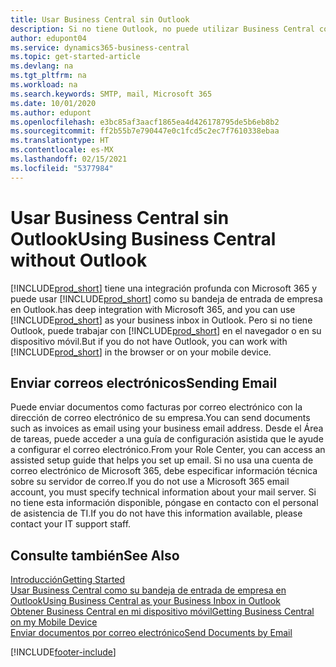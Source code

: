 ```yaml
---
title: Usar Business Central sin Outlook
description: Si no tiene Outlook, no puede utilizar Business Central como su bandeja de entrada de empresa en Outlook, pero puede trabajar en un navegador o en su dispositivo móvil.
author: edupont04
ms.service: dynamics365-business-central
ms.topic: get-started-article
ms.devlang: na
ms.tgt_pltfrm: na
ms.workload: na
ms.search.keywords: SMTP, mail, Microsoft 365
ms.date: 10/01/2020
ms.author: edupont
ms.openlocfilehash: e3bc85af3aacf1865ea4d426178795de5b6eb8b2
ms.sourcegitcommit: ff2b55b7e790447e0c1fcd5c2ec7f7610338ebaa
ms.translationtype: HT
ms.contentlocale: es-MX
ms.lasthandoff: 02/15/2021
ms.locfileid: "5377984"
---
```

# <a name="using-business-central-without-outlook"></a><span data-ttu-id="5d443-103">Usar Business Central sin Outlook</span><span class="sxs-lookup"><span data-stu-id="5d443-103">Using Business Central without Outlook</span></span>
[!INCLUDE[prod_short](includes/prod_short.md)] <span data-ttu-id="5d443-104">tiene una integración profunda con Microsoft 365 y puede usar [!INCLUDE[prod_short](includes/prod_short.md)] como su bandeja de entrada de empresa en Outlook.</span><span class="sxs-lookup"><span data-stu-id="5d443-104">has deep integration with Microsoft 365, and you can use [!INCLUDE[prod_short](includes/prod_short.md)] as your business inbox in Outlook.</span></span> <span data-ttu-id="5d443-105">Pero si no tiene Outlook, puede trabajar con [!INCLUDE[prod_short](includes/prod_short.md)] en el navegador o en su dispositivo móvil.</span><span class="sxs-lookup"><span data-stu-id="5d443-105">But if you do not have Outlook, you can work with [!INCLUDE[prod_short](includes/prod_short.md)] in the browser or on your mobile device.</span></span>  

## <a name="sending-email"></a><span data-ttu-id="5d443-106">Enviar correos electrónicos</span><span class="sxs-lookup"><span data-stu-id="5d443-106">Sending Email</span></span>
<span data-ttu-id="5d443-107">Puede enviar documentos como facturas por correo electrónico con la dirección de correo electrónico de su empresa.</span><span class="sxs-lookup"><span data-stu-id="5d443-107">You can send documents such as invoices as email using your business email address.</span></span> <span data-ttu-id="5d443-108">Desde el Área de tareas, puede acceder a una guía de configuración asistida que le ayude a configurar el correo electrónico.</span><span class="sxs-lookup"><span data-stu-id="5d443-108">From your Role Center, you can access an assisted setup guide that helps you set up email.</span></span> <span data-ttu-id="5d443-109">Si no usa una cuenta de correo electrónico de Microsoft 365, debe especificar información técnica sobre su servidor de correo.</span><span class="sxs-lookup"><span data-stu-id="5d443-109">If you do not use a Microsoft 365 email account, you must specify technical information about your mail server.</span></span> <span data-ttu-id="5d443-110">Si no tiene esta información disponible, póngase en contacto con el personal de asistencia de TI.</span><span class="sxs-lookup"><span data-stu-id="5d443-110">If you do not have this information available, please contact your IT support staff.</span></span>  


## <a name="see-also"></a><span data-ttu-id="5d443-111">Consulte también</span><span class="sxs-lookup"><span data-stu-id="5d443-111">See Also</span></span>
[<span data-ttu-id="5d443-112">Introducción</span><span class="sxs-lookup"><span data-stu-id="5d443-112">Getting Started</span></span>](product-get-started.md)  
[<span data-ttu-id="5d443-113">Usar Business Central como su bandeja de entrada de empresa en Outlook</span><span class="sxs-lookup"><span data-stu-id="5d443-113">Using Business Central as your Business Inbox in Outlook</span></span>](admin-outlook.md)  
[<span data-ttu-id="5d443-114">Obtener Business Central en mi dispositivo móvil</span><span class="sxs-lookup"><span data-stu-id="5d443-114">Getting Business Central on my Mobile Device</span></span>](install-mobile-app.md)  
[<span data-ttu-id="5d443-115">Enviar documentos por correo electrónico</span><span class="sxs-lookup"><span data-stu-id="5d443-115">Send Documents by Email</span></span>](ui-how-send-documents-email.md)


[!INCLUDE[footer-include](includes/footer-banner.md)]